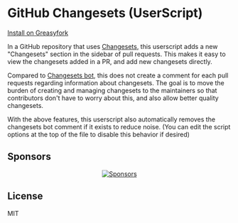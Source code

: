 # GitHub Changesets (UserScript)

[Install on Greasyfork](https://greasyfork.org)

In a GitHub repository that uses [Changesets](https://github.com/changesets/changesets), this userscript adds a new "Changesets" section in the sidebar of pull requests. This makes it easy to view the changesets added in a PR, and add new changesets directly.

Compared to [Changesets bot](https://github.com/changesets/bot), this does not create a comment for each pull requests regarding information about changesets. The goal is to move the burden of creating and managing changesets to the maintainers so that contributors don't have to worry about this, and also allow better quality changesets.

With the above features, this userscript also automatically removes the changesets bot comment if it exists to reduce noise. (You can edit the script options at the top of the file to disable this behavior if desired)

## Sponsors

<p align="center">
  <a href="https://bjornlu.com/sponsors.svg">
    <img src="https://bjornlu.com/sponsors.svg" alt="Sponsors" />
  </a>
</p>

## License

MIT
